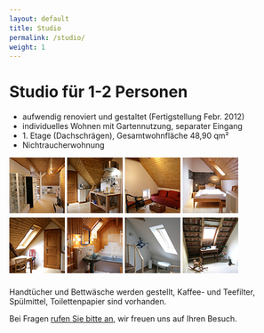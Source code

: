 ```yaml
---
layout: default
title: Studio
permalink: /studio/
weight: 1
---
```


# Studio für 1-2 Personen

* aufwendig renoviert und gestaltet (Fertigstellung Febr. 2012)
* individuelles Wohnen mit Gartennutzung, separater Eingang
* 1\. Etage (Dachschrägen), Gesamtwohnfläche 48,90 qm²
* Nichtraucherwohnung

<div>
  <a class="fancybox" rel="studio" href="/assets/studio/1.jpg"><img src="/assets/studio/thumb-1.jpg"></a>
  <a class="fancybox" rel="studio" href="/assets/studio/2.jpg"><img src="/assets/studio/thumb-2.jpg"></a>
  <a class="fancybox" rel="studio" href="/assets/studio/3.jpg"><img src="/assets/studio/thumb-3.jpg"></a>
  <a class="fancybox" rel="studio" href="/assets/studio/4.jpg"><img src="/assets/studio/thumb-4.jpg"></a>
</div>
<div style="padding-top: 5px; clear: both;">
  <a class="fancybox" rel="studio" href="/assets/studio/5.jpg"><img src="/assets/studio/thumb-5.jpg"></a>
  <a class="fancybox" rel="studio" href="/assets/studio/6.jpg"><img src="/assets/studio/thumb-6.jpg"></a>
  <a class="fancybox" rel="studio" href="/assets/studio/7.jpg"><img src="/assets/studio/thumb-7.jpg"></a>
  <a class="fancybox" rel="studio" href="/assets/studio/8.jpg"><img src="/assets/studio/thumb-8.jpg"></a>
</div>
<div style="clear: both; overflow: hidden; height: 8px;"> </div>

Handtücher und Bettwäsche werden gestellt, Kaffee- und Teefilter, Spülmittel, Toilettenpapier sind vorhanden.

Bei Fragen [rufen Sie bitte an](/kontakt/), wir freuen uns auf Ihren Besuch.
